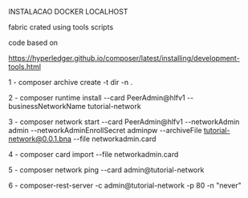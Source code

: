 
INSTALACAO DOCKER LOCALHOST

fabric crated using tools scripts

code based on

https://hyperledger.github.io/composer/latest/installing/development-tools.html

1 - composer archive create -t dir -n .

2 - composer runtime install --card PeerAdmin@hlfv1 --businessNetworkName tutorial-network

3 - composer network start --card PeerAdmin@hlfv1 --networkAdmin admin --networkAdminEnrollSecret adminpw --archiveFile tutorial-network@0.0.1.bna --file networkadmin.card

4 - composer card import --file networkadmin.card

5 - composer network ping --card admin@tutorial-network

6 - composer-rest-server -c admin@tutorial-network -p 80 -n "never"
